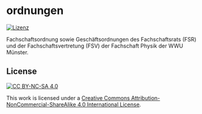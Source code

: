 # ordnungen
[![Lizenz](https://img.shields.io/github/license/fsphys-muenster/satzungen-go.svg)](LICENSE)

Fachschaftsordnung sowie Geschäftsordnungen des Fachschaftsrats (FSR) und der Fachschaftsvertretung (FSV) der Fachschaft Physik der WWU Münster.

## License
[![CC BY-NC-SA 4.0](https://mirrors.creativecommons.org/presskit/buttons/88x31/svg/by-nc-sa.svg)](https://creativecommons.org/licenses/by-nc-sa/4.0/)

This work is licensed under a [Creative Commons Attribution-NonCommercial-ShareAlike 4.0 International License](https://creativecommons.org/licenses/by-nc-sa/4.0/).
